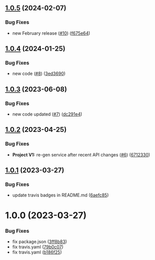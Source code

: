 ## [1.0.5](https://github.com/IBM/project-node-sdk/compare/v1.0.4...v1.0.5) (2024-02-07)


### Bug Fixes

* new February release ([#10](https://github.com/IBM/project-node-sdk/issues/10)) ([f675e64](https://github.com/IBM/project-node-sdk/commit/f675e64d010cc6788564832663fcb41bfe49236e))

## [1.0.4](https://github.com/IBM/project-node-sdk/compare/v1.0.3...v1.0.4) (2024-01-25)


### Bug Fixes

* new code ([#8](https://github.com/IBM/project-node-sdk/issues/8)) ([3ed3690](https://github.com/IBM/project-node-sdk/commit/3ed36907155ab67a6560ac792b6149152bd8b7e5))

## [1.0.3](https://github.com/IBM/project-node-sdk/compare/v1.0.2...v1.0.3) (2023-06-08)


### Bug Fixes

* new code updated ([#7](https://github.com/IBM/project-node-sdk/issues/7)) ([dc291e4](https://github.com/IBM/project-node-sdk/commit/dc291e4b454168feca0a444f586033c60b910bde))

## [1.0.2](https://github.com/IBM/project-node-sdk/compare/v1.0.1...v1.0.2) (2023-04-25)


### Bug Fixes

* **Project V1:** re-gen service after recent API changes ([#6](https://github.com/IBM/project-node-sdk/issues/6)) ([6712330](https://github.com/IBM/project-node-sdk/commit/67123304e5c2f3ce7e17506f41f7dddabe622a5e))

## [1.0.1](https://github.com/IBM/project-node-sdk/compare/v1.0.0...v1.0.1) (2023-03-27)


### Bug Fixes

* update travis badges in README.md ([6aefc85](https://github.com/IBM/project-node-sdk/commit/6aefc85ffeefe9660b6c67ec4b9be0c25e18b0d7))

# 1.0.0 (2023-03-27)


### Bug Fixes

* fix package.json ([3ff8b83](https://github.com/IBM/project-node-sdk/commit/3ff8b838f24d1c2bc8d7c00e475c64658770bd4d))
* fix travis.yaml ([79b0c07](https://github.com/IBM/project-node-sdk/commit/79b0c07d04f78e90f78c136eb4ad9aed00b81caf))
* fix travis.yaml ([b186f25](https://github.com/IBM/project-node-sdk/commit/b186f25e007009fa6c8e91d3210ef6a3957fb875))
